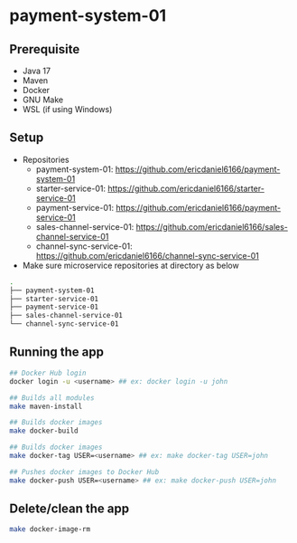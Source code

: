 # payment-system-01

## Prerequisite

- Java 17
- Maven
- Docker
- GNU Make
- WSL (if using Windows)

## Setup
- Repositories
    - payment-system-01: https://github.com/ericdaniel6166/payment-system-01
    - starter-service-01: https://github.com/ericdaniel6166/starter-service-01
    - payment-service-01: https://github.com/ericdaniel6166/payment-service-01
    - sales-channel-service-01: https://github.com/ericdaniel6166/sales-channel-service-01
    - channel-sync-service-01: https://github.com/ericdaniel6166/channel-sync-service-01
- Make sure microservice repositories at directory as below

```bash
.
├── payment-system-01
├── starter-service-01
├── payment-service-01
├── sales-channel-service-01
└── channel-sync-service-01
```

## Running the app

```bash
## Docker Hub login
docker login -u <username> ## ex: docker login -u john

## Builds all modules
make maven-install

## Builds docker images
make docker-build

## Builds docker images
make docker-tag USER=<username> ## ex: make docker-tag USER=john

## Pushes docker images to Docker Hub
make docker-push USER=<username> ## ex: make docker-push USER=john

```

## Delete/clean the app

```bash
make docker-image-rm
```

